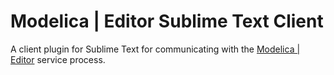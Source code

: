# Modelica | Editor Sublime Text Client

A client plugin for Sublime Text for communicating with the [Modelica | Editor](https://github.com/THM-MoTE/mope-server/)
service process.
